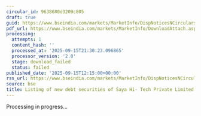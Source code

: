 ```yaml
---
circular_id: 9638680d3209c805
draft: true
guid: https://www.bseindia.com/markets/MarketInfo/DispNoticesNCirculars.aspx?Noticeid={870FBF84-E383-420D-8BDA-49EFA1F96D6C}&noticeno=20250915-36&dt=09/15/2025&icount=36&totcount=81&flag=0
pdf_url: https://www.bseindia.com/markets/MarketInfo/DownloadAttach.aspx?id=20250915-36&attachedId=
processing:
  attempts: 1
  content_hash: ''
  processed_at: '2025-09-15T21:30:23.096865'
  processor_version: '2.0'
  stage: download_failed
  status: failed
published_date: '2025-09-15T12:15:00+00:00'
rss_url: https://www.bseindia.com/markets/MarketInfo/DispNoticesNCirculars.aspx?Noticeid={870FBF84-E383-420D-8BDA-49EFA1F96D6C}&noticeno=20250915-36&dt=09/15/2025&icount=36&totcount=81&flag=0
source: bse
title: Listing of new debt securities of Saya Hi- Tech Private Limited
---
```


Processing in progress...